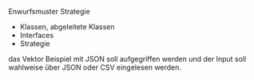 Enwurfsmuster Strategie

- Klassen, abgeleitete Klassen 
- Interfaces
- Strategie

das Vektor Beispiel mit JSON soll aufgegriffen werden und der Input soll wahlweise über JSON oder CSV eingelesen werden.